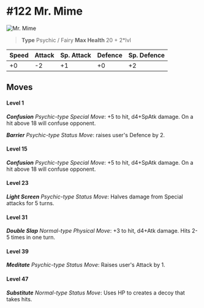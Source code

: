 # #122 Mr. Mime


![Mr. Mime](https://img.pokemondb.net/sprites/home/normal/1x/mr-mime.png)

> **Type** Psychic / Fairy
> **Max Health** 20 + 2\*lvl

| Speed | Attack | Sp. Attack | Defence | Sp. Defence |
| ----- | ------ | ---------- | ------- | ----------- |
| +0 | -2 | +1 | +0 | +2 |

## Moves
#### Level 1

***Confusion** Psychic-type Special Move*: +5 to hit, d4+SpAtk damage. On a hit above 18 will confuse opponent.

***Barrier** Psychic-type Status Move*: raises user's Defence by 2.
#### Level 15

***Confusion** Psychic-type Special Move*: +5 to hit, d4+SpAtk damage. On a hit above 18 will confuse opponent.
#### Level 23

***Light Screen** Psychic-type Status Move*: Halves damage from Special attacks for 5 turns.
#### Level 31

***Double Slap** Normal-type Physical Move*: +3 to hit, d4+Atk damage. Hits 2-5 times in one turn.
#### Level 39

***Meditate** Psychic-type Status Move*: Raises user's Attack by 1.
#### Level 47

***Substitute** Normal-type Status Move*: Uses HP to creates a decoy that takes hits.

